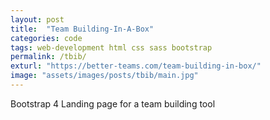 ```yaml
---
layout: post
title:  "Team Building-In-A-Box"
categories: code
tags: web-development html css sass bootstrap
permalink: /tbib/
exturl: "https://better-teams.com/team-building-in-box/"
image: "assets/images/posts/tbib/main.jpg"
---
```


<p class="post--full__excerpt">
	Bootstrap 4 Landing page for a team building tool
</p>
